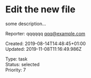 # Edit the new file

some description...

Reporter: qqqqqq <qqq@example.com>  

Created: 2019-08-14T14:48:45+01:00  
Updated: 2019-11-08T11:16:49.986Z

Type: task  
Status: selected  
Priority: 7
